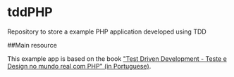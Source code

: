 # tddPHP
Repository to store a example PHP application developed using TDD

##Main resource

This example app is based on the book ["Test Driven Development - Teste e Design no mundo real com PHP" (in Portuguese)](https://www.casadocodigo.com.br/products/livro-tdd-php).
